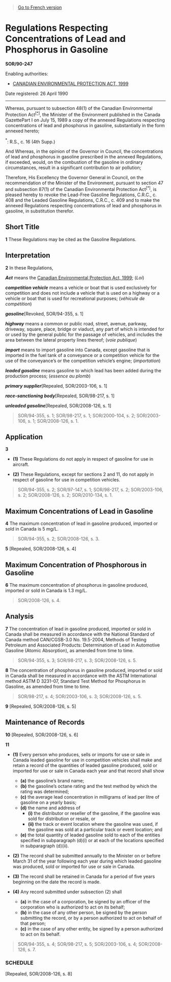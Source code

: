 > [Go to French version](/fr/Règlements/Décrets,%20ordonnances%20et%20règlements%20statutaires/90/247.md)

# Regulations Respecting Concentrations of Lead and Phosphorus in Gasoline

**SOR/90-247**

Enabling authorities: 
- [CANADIAN ENVIRONMENTAL PROTECTION ACT, 1999](/en/Acts/Statutes%20of%20Canada/1999/c.%2033.md)

Date registered: 26 April 1990

----------

Whereas, pursuant to subsection 48(1) of the Canadian Environmental Protection Act<sup><a href='#footnote1star_e'>[*]</a></sup>, the Minister of the Environment published in the Canada GazettePart I on July 15, 1989 a copy of the annexed Regulations respecting concentrations of lead and phosphorus in gasoline, substantially in the form annexed hereto;

<a name='footnote1star_e'><sup>*</sup></a>: R.S., c. 16 (4th Supp.)<br />

And Whereas, in the opinion of the Governor in Council, the concentrations of lead and phosphorus in gasoline prescribed in the annexed Regulations, if exceeded, would, on the combustion of the gasoline in ordinary circumstances, result in a significant contribution to air pollution;

Therefore, His Excellency the Governor General in Council, on the recommendation of the Minister of the Environment, pursuant to section 47 and subsection 87(1) of the Canadian Environmental Protection Act<sup>[*]</sup>, is pleased hereby to revoke the Lead-Free Gasoline Regulations, C.R.C., c. 408 and the Leaded Gasoline Regulations, C.R.C., c. 409 and to make the annexed Regulations respecting concentrations of lead and phosphorus in gasoline, in substitution therefor.




## Short Title


**1** These Regulations may be cited as the Gasoline Regulations.




## Interpretation


**2** In these Regulations,

***Act*** means the [Canadian Environmental Protection Act, 1999](/en/Acts/Statutes%20of%20Canada/1999/c.%2033.md); (*Loi*)

***competition vehicle*** means a vehicle or boat that is used exclusively for competition and does not include a vehicle that is used on a highway or a vehicle or boat that is used for recreational purposes; (*véhicule de compétition*)

***gasoline***[Revoked, SOR/94-355, s. 1]

***highway*** means a common or public road, street, avenue, parkway, driveway, square, place, bridge or viaduct, any part of which is intended for or used by the general public for the passage of vehicles, and includes the area between the lateral property lines thereof; (*voie publique*)

***import*** means to import gasoline into Canada, except gasoline that is imported in the fuel tank of a conveyance or a competition vehicle for the use of the conveyance’s or the competition vehicle’s engine; (*importation*)

***leaded gasoline*** means gasoline to which lead has been added during the production process; (*essence au plomb*)

***primary supplier***[Repealed, SOR/2003-106, s. 1]

***race-sanctioning body***[Repealed, SOR/98-217, s. 1]

***unleaded gasoline***[Repealed, SOR/2008-126, s. 1]
> SOR/94-355, s. 1; SOR/98-217, s. 1; SOR/2000-104, s. 2; SOR/2003-106, s. 1; SOR/2008-126, s. 1.





## Application


**3** 

- **(1)** These Regulations do not apply in respect of gasoline for use in aircraft.

- **(2)** These Regulations, except for sections 2 and 11, do not apply in respect of gasoline for use in competition vehicles.
> SOR/94-355, s. 2; SOR/97-147, s. 1; SOR/98-217, s. 2; SOR/2003-106, s. 2; SOR/2008-126, s. 2; SOR/2010-134, s. 1.





## Maximum Concentrations of Lead in Gasoline


**4** The maximum concentration of lead in gasoline produced, imported or sold in Canada is 5 mg/L.
> SOR/94-355, s. 2; SOR/2008-126, s. 3.




**5** [Repealed, SOR/2008-126, s. 4]




## Maximum Concentration of Phosphorous in Gasoline


**6** The maximum concentration of phosphorus in gasoline produced, imported or sold in Canada is 1.3 mg/L.
> SOR/2008-126, s. 4.





## Analysis


**7** The concentration of lead in gasoline produced, imported or sold in Canada shall be measured in accordance with the National Standard of Canada method CAN/CGSB-3.0 No. 19.5-2004, Methods of Testing Petroleum and Associated Products: Determination of Lead in Automotive Gasoline (Atomic Absorption), as amended from time to time.
> SOR/94-355, s. 3; SOR/98-217, s. 3; SOR/2008-126, s. 5.




**8** The concentration of phosphorus in gasoline produced, imported or sold in Canada shall be measured in accordance with the ASTM International method ASTM D 3231-07, Standard Test Method for Phosphorus in Gasoline, as amended from time to time.
> SOR/98-217, s. 4; SOR/2003-106, s. 3; SOR/2008-126, s. 5.




**9** [Repealed, SOR/2008-126, s. 5]




## Maintenance of Records


**10** [Repealed, SOR/2008-126, s. 6]



**11** 

- **(1)** Every person who produces, sells or imports for use or sale in Canada leaded gasoline for use in competition vehicles shall make and retain a record of the quantities of leaded gasoline produced, sold or imported for use or sale in Canada each year and that record shall show
	- **(a)** the gasoline’s brand name;
	- **(b)** the gasoline’s octane rating and the test method by which the rating was determined;
	- **(c)** the average lead concentration in milligrams of lead per litre of gasoline on a yearly basis;
	- **(d)** the name and address of
		- **(i)** the distributor or reseller of the gasoline, if the gasoline was sold for distribution or resale, or
		- **(ii)** the track or event location where the gasoline was used, if the gasoline was sold at a particular track or event location; and
	- **(e)** the total quantity of leaded gasoline sold to each of the entities specified in subparagraph (d)(i) or at each of the locations specified in subparagraph (d)(ii).

- **(2)** The record shall be submitted annually to the Minister on or before March 31 of the year following each year during which leaded gasoline was produced, sold or imported for use or sale in Canada.

- **(3)** The record shall be retained in Canada for a period of five years beginning on the date the record is made.

- **(4)** Any record submitted under subsection (2) shall
	- **(a)** in the case of a corporation, be signed by an officer of the corporation who is authorized to act on its behalf;
	- **(b)** in the case of any other person, be signed by the person submitting the record, or by a person authorized to act on behalf of that person;
	- **(c)** in the case of any other entity, be signed by a person authorized to act on its behalf.
> SOR/94-355, s. 4; SOR/98-217, s. 5; SOR/2003-106, s. 4; SOR/2008-126, s. 7.





### **SCHEDULE** 
[Repealed, SOR/2008-126, s. 8]


